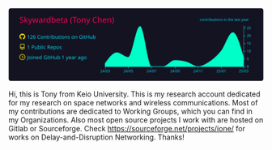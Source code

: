 [![](https://raw.githubusercontent.com/Skywardbeta/Skywardbeta/master/profile-summary-card-output/2077/0-profile-details.svg)](https://github.com/vn7n24fzkq/github-profile-summary-cards)

Hi, this is Tony from Keio University. This is my research account dedicated for my research on space networks and wireless communications. Most of my contributions are dedicated to Working Groups, which you can find in my Organizations. Also most open source projects I work with are hosted on Gitlab or Sourceforge. Check https://sourceforge.net/projects/ione/ for works on Delay-and-Disruption Networking. Thanks!
